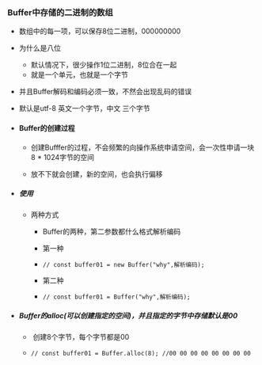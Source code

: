 ### Buffer中存储的二进制的数组

- 数组中的每一项，可以保存8位二进制，000000000

- 为什么是八位
  - 默认情况下，很少操作1位二进制，8位合在一起
  - 就是一个单元，也就是一个字节

- 并且Buffer解码和编码必须一致，不然会出现乱码的错误

- 默认是utf-8 英文一个字节，中文 三个字节

- #### Buffer的创建过程

  - 创建Bufffer的过程，不会频繁的向操作系统申请空间，会一次性申请一块8 * 1024字节的空间

  - 放不下就会创建，新的空间，也会执行偏移

    

- ##### 使用

  - 两种方式

    - Buffer的两种，第二参数都什么格式解析编码

    - 第一种

    - ```
      // const buffer01 = new Buffer("why",解析编码);
      ```

    - 第二种

    - ```
      // const buffer01 = Buffer("why",解析编码);
      ```

- ##### Buffer的alloc(可以创建指定的空间)，并且指定的字节中存储默认是00

  - ​	创建8个字节，每个字节都是00

  - ```
    // const buffer01 = Buffer.alloc(8); //00 00 00 00 00 00 00 00
    ```

    

